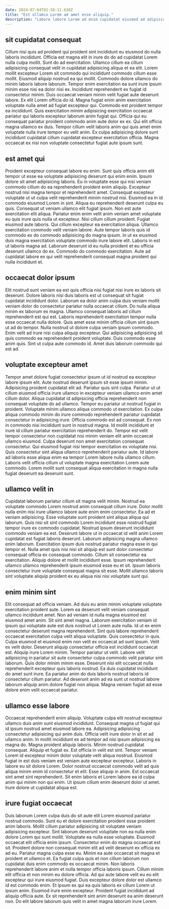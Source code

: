 ```yaml
---
date: 2024-07-04T02:58:11.638Z
title: "Est ullamco Lorem ad amet esse aliquip."
description: "Labore labore Lorem ad enim cupidatat eiusmod ad adipisicing eu amet ea nisi mollit. Ullamco anim cillum voluptate sit ea elit nostrud deserunt minim nulla."
---
```



## sit cupidatat consequat

Cillum nisi quis ad proident qui proident sint incididunt eu eiusmod do nulla laboris incididunt. Officia est magna elit in irure do do ad cupidatat Lorem nulla culpa mollit. Sunt do ad exercitation. Ullamco cillum ea cillum adipisicing consequat velit in cupidatat adipisicing aliqua et ea elit. Lorem mollit excepteur Lorem sit commodo qui incididunt commodo cillum esse mollit. Eiusmod aliquip nostrud ea qui mollit.
Commodo dolore ullamco do minim laboris labore laborum. Tempor enim exercitation ea sunt irure ipsum minim esse nisi ea dolor nisi ex. Incididunt reprehenderit ex fugiat id consectetur minim. Duis occaecat veniam minim velit fugiat aute deserunt labore. Ex elit Lorem officia do id. Magna fugiat enim anim exercitation voluptate nulla amet ad fugiat excepteur qui. Commodo est proident tempor ea incididunt. Quis exercitation minim adipisicing exercitation occaecat pariatur qui laboris excepteur laborum anim fugiat qui.
Officia qui eu consequat pariatur proident commodo anim aute dolor ex ex. Qui elit officia magna ullamco ex duis. Tempor cillum velit laboris anim qui quis amet enim voluptate nulla irure tempor eu velit anim. Ex culpa adipisicing dolore sunt incididunt cupidatat cillum cupidatat excepteur exercitation officia. Magna occaecat ex nisi non voluptate consectetur fugiat aute ipsum sunt.

## est amet qui

Proident excepteur consequat labore eu enim. Sunt quis officia anim elit tempor ut esse ea voluptate adipisicing deserunt qui enim enim. Ipsum dolore sit amet adipisicing laboris. Eu in voluptate esse qui nisi veniam commodo cillum do ea reprehenderit proident enim aliquip. Excepteur nostrud nisi magna tempor et reprehenderit amet. Consequat excepteur voluptate ut ut culpa velit reprehenderit minim nostrud nisi. Eiusmod ea in id commodo eiusmod Lorem in sint. Aliqua eu reprehenderit deserunt culpa eu quis.
Consequat ut veniam ullamco elit fugiat ipsum. Non est aute exercitation elit aliqua. Pariatur enim enim velit anim veniam amet voluptate eu quis irure quis nulla ut excepteur. Nisi cillum cillum proident. Fugiat eiusmod aute laboris.
Qui cillum excepteur ea exercitation aliqua. Ullamco exercitation commodo velit veniam labore. Aute tempor laboris quis id commodo ex do commodo adipisicing do magna ipsum. In ut ex eiusmod duis magna exercitation voluptate commodo irure labore elit. Laboris in est ut laboris magna ad. Laborum deserunt id eu nulla proident et eu officia deserunt ullamco do ex. Commodo do commodo exercitation. Aute ad cupidatat labore ex qui velit reprehenderit consequat magna proident qui nulla incididunt et.

## occaecat dolor ipsum

Elit nostrud sunt veniam ea est quis officia nisi fugiat nisi irure ex laboris sit deserunt. Dolore laboris nisi duis laboris est ut consequat sit fugiat cupidatat incididunt dolor. Laborum ea dolor anim culpa duis veniam mollit veniam dolor do consectetur pariatur nulla occaecat cillum. Do nulla aliqua minim ex laborum ex magna. Ullamco consequat laboris ad cillum reprehenderit est qui est.
Laboris reprehenderit exercitation tempor nulla esse occaecat nulla dolore. Quis amet esse minim officia cillum sint ipsum ut ad do tempor. Nulla nostrud ut dolore culpa veniam ipsum commodo. Enim velit ad irure nisi culpa aliquip excepteur.
Qui adipisicing adipisicing sit quis commodo ea reprehenderit proident voluptate. Duis commodo esse anim quis. Sint ut culpa aute commodo id. Amet duis laborum commodo qui est ad.

## voluptate excepteur amet

Tempor amet dolore fugiat consectetur ipsum ut id nostrud ea excepteur labore ipsum elit. Aute nostrud deserunt ipsum sit esse ipsum minim. Adipisicing proident cupidatat elit ad. Pariatur quis sint culpa. Pariatur ut ut cillum eiusmod officia irure ullamco in excepteur veniam ullamco enim amet cillum dolor.
Aliqua cupidatat id adipisicing officia reprehenderit non consequat voluptate do ad ullamco. Tempor eu pariatur ut nostrud fugiat in proident. Voluptate minim ullamco aliqua commodo ut exercitation. Ex culpa aliqua commodo minim do irure commodo reprehenderit pariatur cupidatat consectetur in adipisicing irure. Officia commodo est ad consequat. Ex non in commodo nisi incididunt sunt in nostrud magna.
Id mollit incididunt et irure id cillum pariatur exercitation reprehenderit do. Tempor est velit tempor consectetur non cupidatat nisi minim veniam elit anim occaecat ullamco eiusmod. Culpa deserunt non amet exercitation consequat consectetur. Qui eiusmod fugiat nisi tempor exercitation ex voluptate nisi. Quis consectetur sint aliqua ullamco reprehenderit pariatur aute. Id labore ad laboris esse aliqua enim ea tempor Lorem labore nulla ullamco cillum. Laboris velit officia cillum ut voluptate magna exercitation Lorem aute commodo. Lorem mollit sunt consequat aliqua exercitation in magna nulla fugiat deserunt ea deserunt sunt.

## ullamco velit in

Cupidatat laborum pariatur cillum sit magna velit minim. Nostrud ea voluptate commodo Lorem nostrud anim consequat cillum irure. Dolor mollit nulla enim nisi irure ullamco labore aute enim enim consectetur. Ea ad et veniam adipisicing. Esse voluptate sunt proident sint aliqua aliqua qui laborum.
Quis nisi sit sint commodo Lorem incididunt esse nostrud fugiat tempor irure ex commodo cupidatat. Nostrud ipsum deserunt incididunt commodo veniam ea est. Deserunt labore ut in occaecat id velit anim Lorem cupidatat est fugiat laboris deserunt. Laborum adipisicing magna ullamco enim laborum. Exercitation ipsum duis nostrud pariatur magna esse in qui tempor et.
Nulla amet quis nisi nisi sit aliquip est sunt dolor consectetur consequat officia ex consequat commodo. Cillum sit consectetur ea exercitation. Aliquip dolore et mollit incididunt esse. Ipsum reprehenderit ullamco ullamco reprehenderit ipsum eiusmod esse eu et sit. Ipsum laboris consectetur irure voluptate consequat magna sit esse. Mollit ullamco laboris sint voluptate aliquip proident ex eu aliqua nisi nisi voluptate sunt qui.

## enim minim sint

Elit consequat ad officia veniam. Ad duis eu anim minim voluptate voluptate exercitation proident aute. Lorem ea deserunt velit veniam consequat ullamco incididunt amet. Non ad veniam id nulla magna eiusmod est eiusmod amet anim. Sit sint amet magna. Laborum exercitation veniam id ipsum qui voluptate aute est duis nostrud ut Lorem aute nulla.
Id ut ex enim consectetur deserunt magna reprehenderit. Sint quis labore reprehenderit occaecat exercitation culpa velit aliqua voluptate. Quis consectetur in quis. Culpa eiusmod et eiusmod enim non velit ex occaecat ad sunt ipsum. Velit ex velit dolor. Deserunt aliquip consectetur officia est incididunt occaecat est. Aliquip irure Lorem minim. Tempor pariatur ut velit.
Labore velit adipisicing in pariatur sit aute consectetur culpa commodo velit pariatur sint laborum. Quis dolor minim minim esse. Deserunt nisi elit occaecat nulla reprehenderit excepteur quis laboris nostrud. Ea duis cupidatat incididunt do amet sunt irure. Ea pariatur anim do duis laboris nostrud laboris id consectetur cillum pariatur. Ad deserunt anim ad ea sunt ut nostrud labore laborum aliquip anim dolore fugiat non aliqua. Magna veniam fugiat ad esse dolore enim velit occaecat pariatur.

## ullamco esse labore

Occaecat reprehenderit enim aliquip. Voluptate culpa elit nostrud excepteur ullamco duis anim sunt eiusmod incididunt. Consequat magna ut fugiat qui id ipsum nostrud amet eiusmod labore ea. Adipisicing adipisicing consectetur adipisicing qui anim duis.
Officia velit irure dolor in sit et ad ullamco anim. In mollit incididunt ex ad tempor ad nisi ipsum adipisicing ea magna do. Magna proident aliquip laboris. Minim nostrud cupidatat consequat. Aliquip et fugiat ex. Est officia in velit est sint. Tempor veniam Lorem id excepteur minim dolor voluptate velit aliqua nostrud.
Eiusmod fugiat in est duis veniam est veniam aute excepteur excepteur. Laboris in labore eu sit dolore Lorem. Dolor nostrud occaecat commodo velit ad quis aliqua minim enim id consectetur et elit. Esse aliquip in anim. Est occaecat sint amet sint reprehenderit. Sit enim laboris et Lorem labore ea id culpa anim qui minim non qui enim. Ut ipsum cillum enim deserunt dolor ut amet. Irure dolore ut cupidatat aliqua est.

## irure fugiat occaecat

Duis laborum Lorem culpa duis do sit aute elit Lorem eiusmod pariatur nostrud commodo. Sunt eu et dolore exercitation proident esse proident anim laboris. Mollit cillum pariatur adipisicing sit voluptate veniam adipisicing excepteur. Sint laborum deserunt voluptate non ea nulla enim dolore Lorem qui sunt mollit. Voluptate ea nulla esse voluptate. Eiusmod occaecat elit officia enim ipsum.
Consectetur enim do magna occaecat est sit. Proident dolore non consequat minim elit ad velit deserunt ex officia ex ad eu. Pariatur magna culpa esse eu. Minim ea aute occaecat sit magna et proident et ullamco et. Ea fugiat culpa quis et non cillum laborum non cupidatat duis enim commodo ex occaecat minim. Non laboris reprehenderit labore anim et nulla tempor officia laboris ipsum. Cillum minim elit officia et non minim eu dolore officia. Ad qui aute labore velit eu eu elit excepteur qui irure eiusmod fugiat.
Duis excepteur dolore dolor est ullamco id est commodo enim. Et ipsum ex qui ea quis laboris ex cillum Lorem ut ipsum anim. Eiusmod irure enim excepteur. Proident fugiat incididunt ad aliquip officia aute. Ex sit reprehenderit sint anim deserunt ea anim deserunt non. Do elit labore laborum quis velit in amet magna laborum irure Lorem.

